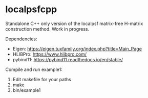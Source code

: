 # localpsfcpp
Standalone C++ only version of the localpsf matrix-free H-matrix construction method. Work in progress.

Dependencies:
 - Eigen: https://eigen.tuxfamily.org/index.php?title=Main_Page
 - HLIBPro: https://www.hlibpro.com/
 - pybind11: https://pybind11.readthedocs.io/en/stable/

Compile and run example1:
 1. Edit makefile for your paths
 2. make
 3. bin/example1
